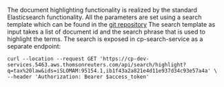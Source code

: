 The document highlighting functionality is realized by the standard Elasticsearch functionality. All the parameters are set using a search template which can be found in the [git repository](https://dev.azure.com/tr-tax-checkpoint/Checkpoint/_git/cp-elasticsearch?path=%2Ftrta-highlight-template.mustache)
The search template as input takes a list of document id and the search phrase that is used to highlight the terms.
The search is exposed in cp-search-service as a separate endpoint:
```
curl --location --request GET 'https://cp-dev-services.5463.aws.thomsonreuters.com/api/search/highlight?q=tax%20law&ids=iSLOMAM:95154.1,ib1f43a2a821e4d11e937d34c93e57a4a' \
--header 'Authorization: Bearer $access_token'
```